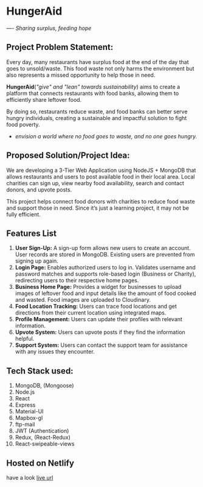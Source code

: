 # HungerAid

—- _Sharing surplus, feeding hope_

## Project Problem Statement:

Every day, many restaurants have surplus food at the end of the day that goes to unsold/waste. This food waste not only harms the environment but also represents a missed opportunity to help those in need.

**HungerAid**(_"give" and "lean" towards sustainability_) aims to create a platform that connects restaurants with food banks, allowing them to efficiently share leftover food.

By doing so, restaurants reduce waste, and food banks can better serve hungry individuals, creating a sustainable and impactful solution to fight food poverty.

- _envision a world where no food goes to waste, and no one goes hungry._

## Proposed Solution/Project Idea:

We are developing a 3-Tier Web Application using NodeJS + MongoDB that allows restaurants and users to post available food in their local area. Local charities can sign up, view nearby food availability, search and contact donors, and upvote posts.

This project helps connect food donors with charities to reduce food waste and support those in need. Since it’s just a learning project, it may not be fully efficient.

## Features List

1. **User Sign-Up:** A sign-up form allows new users to create an account. User records are stored in MongoDB. Existing users are prevented from signing up again.
2. **Login Page:** Enables authorized users to log in. Validates username and password matches and supports role-based login (Business or Charity), redirecting users to their respective home pages.
3. **Business Home Page:** Provides a widget for businesses to upload images of leftover food and input details like the amount of food cooked and wasted. Food images are uploaded to Cloudinary.
4. **Food Location Tracking:** Users can trace food locations and get directions from their current location using integrated maps.
5. **Profile Management:** Users can update their profiles with relevant information.
6. **Upvote System:** Users can upvote posts if they find the information helpful.
7. **Support System:** Users can contact the support team for assistance with any issues they encounter.

## Tech Stack used:

1. MongoDB, (Mongoose)
2. Node.js
3. React
4. Express
5. Material-UI
6. Mapbox-gl
7. ftp-mail
8. JWT (Authentication)
9. Redux, (React-Redux)
10. React-swipeable-views

<!-- fix later -->

## Hosted on Netlify

have a look [live url](https://hunger-aid.netlify.app/)

